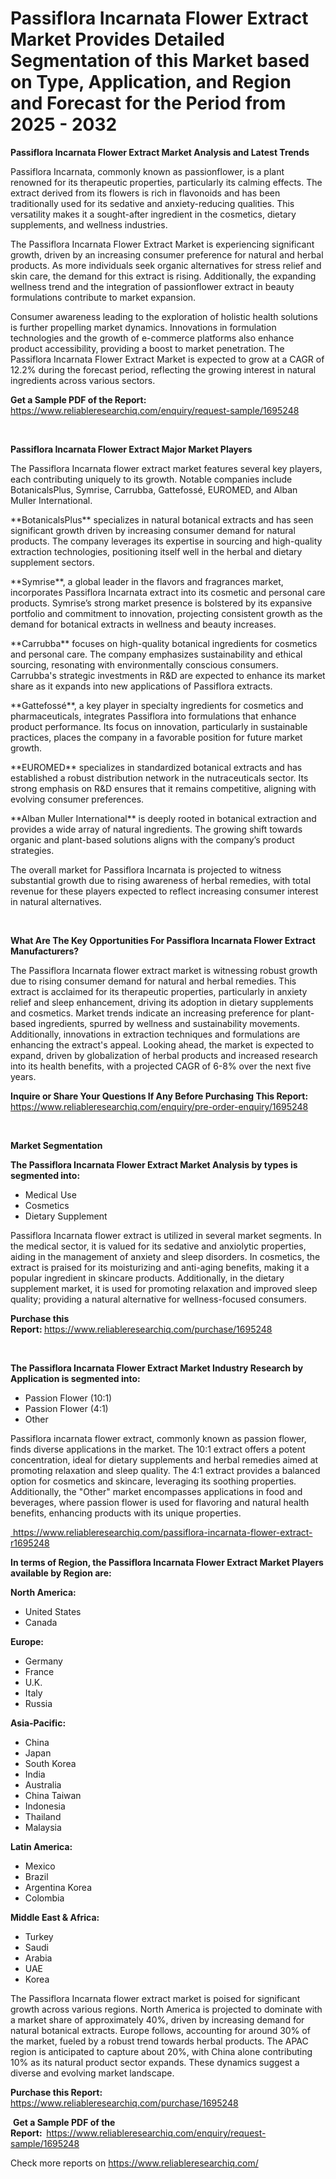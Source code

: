 <p><h1>Passiflora Incarnata Flower Extract Market Provides Detailed Segmentation of this Market based on Type, Application, and Region and Forecast for the Period from 2025 - 2032</h1></p><p><strong>Passiflora Incarnata Flower Extract Market Analysis and Latest Trends</strong></p>
<p><p>Passiflora Incarnata, commonly known as passionflower, is a plant renowned for its therapeutic properties, particularly its calming effects. The extract derived from its flowers is rich in flavonoids and has been traditionally used for its sedative and anxiety-reducing qualities. This versatility makes it a sought-after ingredient in the cosmetics, dietary supplements, and wellness industries.</p><p>The Passiflora Incarnata Flower Extract Market is experiencing significant growth, driven by an increasing consumer preference for natural and herbal products. As more individuals seek organic alternatives for stress relief and skin care, the demand for this extract is rising. Additionally, the expanding wellness trend and the integration of passionflower extract in beauty formulations contribute to market expansion. </p><p>Consumer awareness leading to the exploration of holistic health solutions is further propelling market dynamics. Innovations in formulation technologies and the growth of e-commerce platforms also enhance product accessibility, providing a boost to market penetration. The Passiflora Incarnata Flower Extract Market is expected to grow at a CAGR of 12.2% during the forecast period, reflecting the growing interest in natural ingredients across various sectors.</p></p>
<p><strong>Get a Sample PDF of the Report:&nbsp;</strong> <a href="https://www.reliableresearchiq.com/enquiry/request-sample/1695248?utm_campaign=3384&utm_medium=2&utm_source=Github&utm_content=ia&utm_term=25032025&utm_id=passiflora-incarnata-flower-extract">https://www.reliableresearchiq.com/enquiry/request-sample/1695248</a></p>
<p>&nbsp;</p>
<p><strong>Passiflora Incarnata Flower Extract Major Market Players</strong></p>
<p><p>The Passiflora Incarnata flower extract market features several key players, each contributing uniquely to its growth. Notable companies include BotanicalsPlus, Symrise, Carrubba, Gattefossé, EUROMED, and Alban Muller International.</p><p>**BotanicalsPlus** specializes in natural botanical extracts and has seen significant growth driven by increasing consumer demand for natural products. The company leverages its expertise in sourcing and high-quality extraction technologies, positioning itself well in the herbal and dietary supplement sectors.</p><p>**Symrise**, a global leader in the flavors and fragrances market, incorporates Passiflora Incarnata extract into its cosmetic and personal care products. Symrise’s strong market presence is bolstered by its expansive portfolio and commitment to innovation, projecting consistent growth as the demand for botanical extracts in wellness and beauty increases.</p><p>**Carrubba** focuses on high-quality botanical ingredients for cosmetics and personal care. The company emphasizes sustainability and ethical sourcing, resonating with environmentally conscious consumers. Carrubba's strategic investments in R&D are expected to enhance its market share as it expands into new applications of Passiflora extracts.</p><p>**Gattefossé**, a key player in specialty ingredients for cosmetics and pharmaceuticals, integrates Passiflora into formulations that enhance product performance. Its focus on innovation, particularly in sustainable practices, places the company in a favorable position for future market growth.</p><p>**EUROMED** specializes in standardized botanical extracts and has established a robust distribution network in the nutraceuticals sector. Its strong emphasis on R&D ensures that it remains competitive, aligning with evolving consumer preferences.</p><p>**Alban Muller International** is deeply rooted in botanical extraction and provides a wide array of natural ingredients. The growing shift towards organic and plant-based solutions aligns with the company’s product strategies.</p><p>The overall market for Passiflora Incarnata is projected to witness substantial growth due to rising awareness of herbal remedies, with total revenue for these players expected to reflect increasing consumer interest in natural alternatives.</p></p>
<p>&nbsp;</p>
<p><strong>What Are The Key Opportunities For Passiflora Incarnata Flower Extract Manufacturers?</strong></p>
<p><p>The Passiflora Incarnata flower extract market is witnessing robust growth due to rising consumer demand for natural and herbal remedies. This extract is acclaimed for its therapeutic properties, particularly in anxiety relief and sleep enhancement, driving its adoption in dietary supplements and cosmetics. Market trends indicate an increasing preference for plant-based ingredients, spurred by wellness and sustainability movements. Additionally, innovations in extraction techniques and formulations are enhancing the extract's appeal. Looking ahead, the market is expected to expand, driven by globalization of herbal products and increased research into its health benefits, with a projected CAGR of 6-8% over the next five years.</p></p>
<p><strong>Inquire or Share Your Questions If Any Before Purchasing This Report:</strong> <a href="https://www.reliableresearchiq.com/enquiry/pre-order-enquiry/1695248?utm_campaign=3384&utm_medium=2&utm_source=Github&utm_content=ia&utm_term=25032025&utm_id=passiflora-incarnata-flower-extract">https://www.reliableresearchiq.com/enquiry/pre-order-enquiry/1695248</a></p>
<p>&nbsp;</p>
<p><strong>Market Segmentation</strong></p>
<p><strong>The Passiflora Incarnata Flower Extract Market Analysis by types is segmented into:</strong></p>
<p><ul><li>Medical Use</li><li>Cosmetics</li><li>Dietary Supplement</li></ul></p>
<p><p>Passiflora Incarnata flower extract is utilized in several market segments. In the medical sector, it is valued for its sedative and anxiolytic properties, aiding in the management of anxiety and sleep disorders. In cosmetics, the extract is praised for its moisturizing and anti-aging benefits, making it a popular ingredient in skincare products. Additionally, in the dietary supplement market, it is used for promoting relaxation and improved sleep quality; providing a natural alternative for wellness-focused consumers.</p></p>
<p><strong>Purchase this Report:&nbsp;</strong><a href="https://www.reliableresearchiq.com/purchase/1695248?utm_campaign=3384&utm_medium=2&utm_source=Github&utm_content=ia&utm_term=25032025&utm_id=passiflora-incarnata-flower-extract">https://www.reliableresearchiq.com/purchase/1695248</a></p>
<p>&nbsp;</p>
<p><strong>The Passiflora Incarnata Flower Extract Market Industry Research by Application is segmented into:</strong></p>
<p><ul><li>Passion Flower (10:1)</li><li>Passion Flower (4:1)</li><li>Other</li></ul></p>
<p><p>Passiflora incarnata flower extract, commonly known as passion flower, finds diverse applications in the market. The 10:1 extract offers a potent concentration, ideal for dietary supplements and herbal remedies aimed at promoting relaxation and sleep quality. The 4:1 extract provides a balanced option for cosmetics and skincare, leveraging its soothing properties. Additionally, the "Other" market encompasses applications in food and beverages, where passion flower is used for flavoring and natural health benefits, enhancing products with its unique properties.</p></p>
<p><a href="https://www.reliableresearchiq.com/passiflora-incarnata-flower-extract-r1695248?utm_campaign=3384&utm_medium=2&utm_source=Github&utm_content=ia&utm_term=25032025&utm_id=passiflora-incarnata-flower-extract">&nbsp;https://www.reliableresearchiq.com/passiflora-incarnata-flower-extract-r1695248</a></p>
<p><strong>In terms of Region, the Passiflora Incarnata Flower Extract Market Players available by Region are:</strong></p>
<p>
    <p> <strong> North America: </strong>
        <ul>
            <li>United States</li>
            <li>Canada</li>
        </ul>
        </p> 
    <p> <strong> Europe: </strong>
        <ul>
            <li>Germany</li>
            <li>France</li>
            <li>U.K.</li>
            <li>Italy</li>
            <li>Russia</li>
        </ul>
        </p> 
    <p> <strong> Asia-Pacific: </strong>
        <ul>
            <li>China</li>
            <li>Japan</li>
            <li>South Korea</li>
            <li>India</li>
            <li>Australia</li>
            <li>China Taiwan</li>
            <li>Indonesia</li>
            <li>Thailand</li>
            <li>Malaysia</li>
        </ul>
        </p> 
    <p> <strong> Latin America: </strong>
        <ul>
            <li>Mexico</li>
            <li>Brazil</li>
            <li>Argentina Korea</li>
            <li>Colombia</li>
        </ul>
        </p> 
    <p> <strong> Middle East & Africa: </strong>
        <ul>
            <li>Turkey</li>
            <li>Saudi</li>
            <li>Arabia</li>
            <li>UAE</li>
            <li>Korea</li>
        </ul>
    </p>
    </p>
<p><p>The Passiflora Incarnata flower extract market is poised for significant growth across various regions. North America is projected to dominate with a market share of approximately 40%, driven by increasing demand for natural botanical extracts. Europe follows, accounting for around 30% of the market, fueled by a robust trend towards herbal products. The APAC region is anticipated to capture about 20%, with China alone contributing 10% as its natural product sector expands. These dynamics suggest a diverse and evolving market landscape.</p></p>
<p><strong>Purchase this Report: </strong><a href="https://www.reliableresearchiq.com/purchase/1695248?utm_campaign=3384&utm_medium=2&utm_source=Github&utm_content=ia&utm_term=25032025&utm_id=passiflora-incarnata-flower-extract">https://www.reliableresearchiq.com/purchase/1695248</a></p>
<p>&nbsp;<strong>Get a Sample PDF of the Report:&nbsp;&nbsp;</strong><a href="https://www.reliableresearchiq.com/enquiry/request-sample/1695248?utm_campaign=3384&utm_medium=2&utm_source=Github&utm_content=ia&utm_term=25032025&utm_id=passiflora-incarnata-flower-extract">https://www.reliableresearchiq.com/enquiry/request-sample/1695248</a></p>
<p><strong></strong></p>
<p>Check more reports on <a href="https://www.reliableresearchiq.com/?utm_campaign=3384&utm_medium=2&utm_source=Github&utm_content=ia&utm_term=25032025&utm_id=passiflora-incarnata-flower-extract">https://www.reliableresearchiq.com/</a></p>